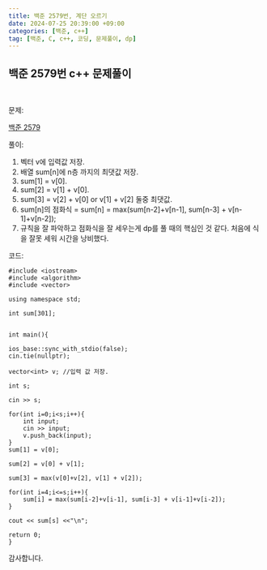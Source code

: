 ```yaml
---
title: 백준 2579번, 계단 오르기
date: 2024-07-25 20:39:00 +09:00
categories: [백준, c++]
tag: [백준, C, c++, 코딩, 문제풀이, dp]
---
```


## 백준 2579번 c++ 문제풀이
<br>

문제:

[백준 2579](https://www.acmicpc.net/problem/2579)

풀이:

1. 벡터 v에 입력값 저장.
2. 배열 sum[n]에 n층 까지의 최댓값 저장.
3. sum[1] = v[0].
4. sum[2] = v[1] + v[0].
5. sum[3] = v[2] + v[0] or v[1] + v[2] 둘중 최댓값.
6. sum[n]의 점화식 = sum[n] = max(sum[n-2]+v[n-1], sum[n-3] + v[n-1]+v[n-2]);
7. 규칙을 잘 파악하고 점화식을 잘 세우는게 dp를 풀 때의 핵심인 것 같다. 처음에 식을 잘못 세워 시간을 낭비했다.

코드:

    #include <iostream>
    #include <algorithm>
    #include <vector>

    using namespace std;

    int sum[301]; 


    int main(){
    
    ios_base::sync_with_stdio(false);
    cin.tie(nullptr);

    vector<int> v; //입력 값 저장.

    int s;

    cin >> s;

    for(int i=0;i<s;i++){
        int input;
        cin >> input;
        v.push_back(input);    
    }
    sum[1] = v[0]; 

    sum[2] = v[0] + v[1]; 
    
    sum[3] = max(v[0]+v[2], v[1] + v[2]);

    for(int i=4;i<=s;i++){
        sum[i] = max(sum[i-2]+v[i-1], sum[i-3] + v[i-1]+v[i-2]);
    }

    cout << sum[s] <<"\n";
    
    return 0;
    }

감사합니다.